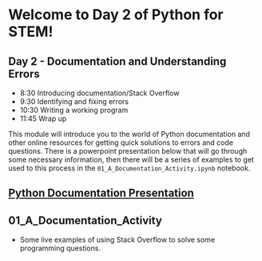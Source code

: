 # Welcome to Day 2 of Python for STEM!

## Day 2 - Documentation and Understanding Errors
* 8:30  Introducing documentation/Stack Overflow
* 9:30  Identifying and fixing errors
* 10:30  Writing a working program
* 11:45 Wrap up

This module will introduce you to the world of Python documentation and other online resources for getting quick solutions to errors and code questions. There is a powerpoint presentation below that will go through some necessary information, then there will be a series of examples to get used to this process in the `01_A_Documentation_Activity.ipynb` notebook. 

## [Python Documentation Presentation](https://docs.google.com/presentation/d/1-0mnmeNHwSPoogBafsuYW4VzN-3L2RffOeSJ-6J4lA0/edit?usp=sharing)

## 01_A_Documentation_Activity
* Some live examples of using Stack Overflow to solve some programming questions. 
